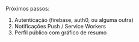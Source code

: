 Próximos passos:
1) Autenticação (firebase, auth0, ou alguma outra)
2) Notificações Push / Service Workers
3) Perfil público com gráfico de resumo

